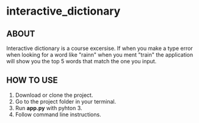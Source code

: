 # interactive_dictionary

## ABOUT

Interactive dictionary is a course excersise. If when you make a type error when looking for a word like "rainn" when you ment "train" the application will show you the top 5 words that match the one you input. 

## HOW TO USE

1. Download or clone the project.
2. Go to the project folder in your terminal.
3. Run **app.py** with pyhton 3.
4. Follow command line instructions.
